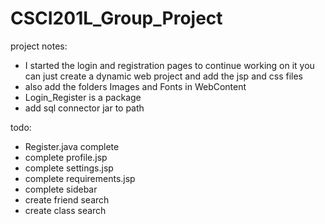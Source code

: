 # CSCI201L_Group_Project
project notes:
- I started the login and registration pages to continue working on it you can just create a dynamic web project and add the jsp and css files
- also add the folders Images and Fonts in WebContent
- Login_Register is a package
- add sql connector jar to path

todo:
- Register.java complete
- complete profile.jsp
- complete settings.jsp
- complete requirements.jsp
- complete sidebar
- create friend search
- create class search
  
